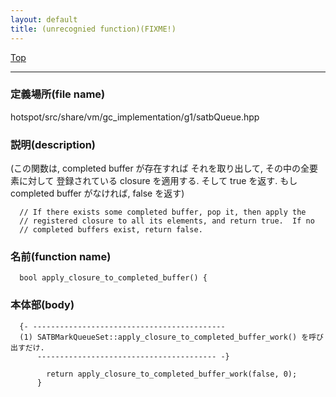 ```yaml
---
layout: default
title: (unrecognied function)(FIXME!)
---
```

[Top](../index.html)

--- 
### 定義場所(file name)
hotspot/src/share/vm/gc_implementation/g1/satbQueue.hpp
### 説明(description)
(この関数は, completed buffer が存在すれば
 それを取り出して, その中の全要素に対して
 登録されている closure を適用する. そして true を返す.
 もし completed buffer がなければ, false を返す)

```
  // If there exists some completed buffer, pop it, then apply the
  // registered closure to all its elements, and return true.  If no
  // completed buffers exist, return false.
```

### 名前(function name)
```
  bool apply_closure_to_completed_buffer() {
```

### 本体部(body)
```
  {- -------------------------------------------
  (1) SATBMarkQueueSet::apply_closure_to_completed_buffer_work() を呼び出すだけ.
      ---------------------------------------- -}

	    return apply_closure_to_completed_buffer_work(false, 0);
	  }
	
```


